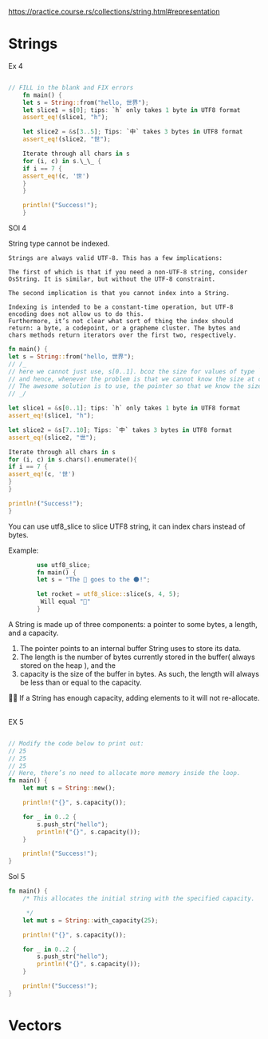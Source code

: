 https://practice.course.rs/collections/string.html#representation
<br>

# Strings

Ex 4

```rs

// FILL in the blank and FIX errors
    fn main() {
    let s = String::from("hello, 世界");
    let slice1 = s[0]; tips: `h` only takes 1 byte in UTF8 format
    assert_eq!(slice1, "h");

    let slice2 = &s[3..5]; Tips: `中` takes 3 bytes in UTF8 format
    assert_eq!(slice2, "世");

    Iterate through all chars in s
    for (i, c) in s.\_\_ {
    if i == 7 {
    assert_eq!(c, '世')
    }
    }

    println!("Success!");
    }
```

SOl 4

String type cannot be indexed.

    Strings are always valid UTF-8. This has a few implications:

    The first of which is that if you need a non-UTF-8 string, consider OsString. It is similar, but without the UTF-8 constraint.

    The second implication is that you cannot index into a String.

    Indexing is intended to be a constant-time operation, but UTF-8 encoding does not allow us to do this.
    Furthermore, it’s not clear what sort of thing the index should return: a byte, a codepoint, or a grapheme cluster. The bytes and chars methods return iterators over the first two, respectively.

```rs
fn main() {
let s = String::from("hello, 世界");
// /_
// here we cannot just use, s[0..1]. bcoz the size for values of type `str` cannot be known at compilation time
// and hence, whenever the problem is that we cannot know the size at compile time.
// The awesome solution is to use, the pointer so that we know the size at compile time itself and hence we always use string slices &s[0..1]
// _/

let slice1 = &s[0..1]; tips: `h` only takes 1 byte in UTF8 format
assert_eq!(slice1, "h");

let slice2 = &s[7..10]; Tips: `中` takes 3 bytes in UTF8 format
assert_eq!(slice2, "世");

Iterate through all chars in s
for (i, c) in s.chars().enumerate(){
if i == 7 {
assert_eq!(c, '世')
}
}

println!("Success!");
}
```

You can use utf8_slice to slice UTF8 string, it can index chars instead of bytes.

Example:

```rs
        use utf8_slice;
        fn main() {
        let s = "The 🚀 goes to the 🌑!";

        let rocket = utf8_slice::slice(s, 4, 5);
         Will equal "🚀"
        }
```

A String is made up of three components: a pointer to some bytes, a length, and a capacity.

1. The pointer points to an internal buffer String uses to store its data.
2. The length is the number of bytes currently stored in the buffer( always stored on the heap ), and the
3. capacity is the size of the buffer in bytes. As such, the length will always be less than or equal to the capacity.

🌟🌟 If a String has enough capacity, adding elements to it will not re-allocate.

<br>EX 5

```rs

// Modify the code below to print out:
// 25
// 25
// 25
// Here, there’s no need to allocate more memory inside the loop.
fn main() {
    let mut s = String::new();

    println!("{}", s.capacity());

    for _ in 0..2 {
        s.push_str("hello");
        println!("{}", s.capacity());
    }

    println!("Success!");
}
```

Sol 5

```rs
fn main() {
    /* This allocates the initial string with the specified capacity.

     */
    let mut s = String::with_capacity(25);

    println!("{}", s.capacity());

    for _ in 0..2 {
        s.push_str("hello");
        println!("{}", s.capacity());
    }

    println!("Success!");
}
```

# Vectors
